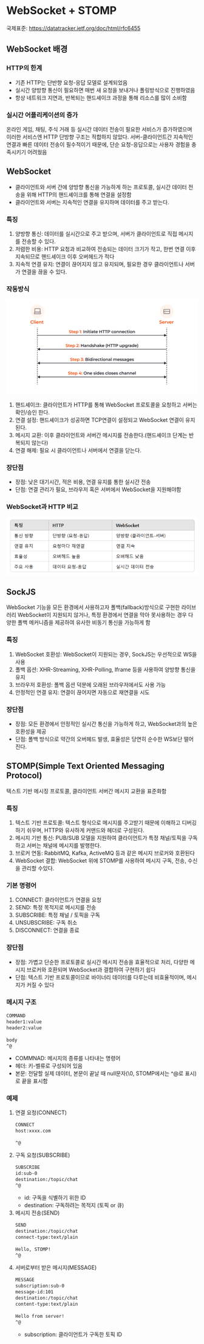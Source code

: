 # WebSocket + STOMP
국제표준: https://datatracker.ietf.org/doc/html/rfc6455
## WebSocket 배경
### HTTP의 한계
* 기존 HTTP는 단반향 요청-응답 모델로 설계되었음
* 실시간 양방향 통신이 필요하면 매번 새 요청을 보내거나 폴링방식으로 진행하였음
* 항상 네트워크 지연과, 반복되는 핸드셰이크 과정을 통해 리소스를 많이 소비함
### 실시간 어플리케이션의 증가
온라인 게임, 채팅, 주식 거래 등 실시간 데이터 전송이 필요한 서비스가 증가하였으며 이러한 서비스엔 HTTP 단방향 구조는 적합하지 않았다.
서버-클라이언트간 지속적인 연결과 빠른 데이터 전송이 필수적이기 때문에, 단순 요청-응답으로는 사용자 경험을 충족시키기 어려웠음
## WebSocket
* 클라이언트와 서버 간에 양방향 통신을 가능하게 하는 프로토콜, 실시간 데이터 전송을 위해 HTTP의 핸드셰이크를 통해 연결을 설정함
* 클라이언트와 서버는 지속적인 연결을 유지하며 데이터를 주고 받는다.
### 특징
1. 양방향 통신: 데이터를 실시간으로 주고 받으며, 서버가 클라이언트로 직접 메시지를 전송할 수 있다.
2. 저렴한 비용: HTTP 요청과 비교하여 전송되는 데이터 크기가 작고, 한번 연결 이후 지속되므로 핸드셰이크 이후 오버헤드가 적다
3. 지속적 연결 유지: 연결이 끊어지지 않고 유지되며, 필요한 경우 클라이언트나 서버가 연결을 끊을 수 있다.
### 작동방식
![img_1.png](img_1.png)
1. 핸드셰이크: 클라이언트가 HTTP를 통해 WebSocket 프로토콜을 요청하고 서버는 확인/승인 한다.
2. 연결 설정: 핸드셰이크가 성공하면 TCP연결이 설정되고 WebSocket 연결이 유지된다.
3. 메시지 교환: 이후 클라이언트와 서버간 메시지를 전송한다.(핸드셰이크 단계는 반복되지 않는다)
4. 연결 해제: 필요 시 클라이언트나 서버에서 연결을 닫는다.
### 장단점
* 장점: 낮은 대기시간, 적은 비용, 연결 유지를 통한 실시간 전송
* 단점: 연결 관리가 필요, 브라우저 혹은 서버에서 WebSocket을 지원해야함
### WebSocket과 HTTP 비교
![img.png](img.png)
## SockJS
WebSocket 기능을 모든 환경에서 사용하고자 폴백(fallback)방식으로 구현한 라이브러리
WebSocket이 지원되지 않거나, 특정 환경에서 연결을 막아 못사용하는 경우 다양한 폴백 메커니즘을 제공하여 유사한 비동기 통신을 가능하게 함
### 특징
1. WebSocket 호환성: WebSocket이 지원되는 경우, SockJS는 우선적으로 WS을 사용
2. 폴백 옵션: XHR-Streaming, XHR-Polling, Iframe 등을 사용하여 양방향 통신을 유지
3. 브라우저 호환성: 폴백 옵션 덕분에 오래된 브라우저에서도 사용 가능
4. 안정적인 연결 유지: 연결이 끊어지면 자동으로 재연결을 시도
### 장단점
* 장점: 모든 환경에서 안정적인 실시간 통신을 가능하게 하고, WebSocket과의 높은 호환성을 제공
* 단점: 폴백 방식으로 약간의 오버헤드 발생, 효율성은 당연히 순수한 WS보단 떨어진다.
## STOMP(Simple Text Oriented Messaging Protocol)
텍스트 기반 메시징 프로토콜, 클라이언트 서버간 메시지 교환을 표준화함
### 특징
1. 텍스트 기반 프로토콜: 텍스트 형식으로 메시지를 주고받기 때문에 이해하고 디버깅하기 쉬우며, HTTP와 유사하게 커맨드와 헤더로 구성된다.
2. 메시지 기반 통신: PUB/SUB 모델을 지원하여 클라이언트가 특정 채널/토픽을 구독하고 서버는 채널에 메시지를 발행한다.
3. 브로커 연동: RabbitMQ, Kafka, ActiveMQ 등과 같은 메시지 브로커와 호환된다
4. WebSocket 결합: WebSocket 위에 STOMP를 사용하여 메시지 구독, 전송, 수신을 관리할 수있다.
### 기본 명령어
1. CONNECT: 클라이언트가 연결을 요청
2. SEND: 특정 목적지로 메시지를 전송
3. SUBSCRIBE: 특정 채널 / 토픽을 구독
4. UNSUBSCRIBE: 구독 취소
5. DISCONNECT: 연결을 종료
### 장단점
* 장점: 가볍고 단순한 프로토콜로 실시간 메시지 전송을 효율적으로 처리, 다양한 메시지 브로커와 호환되며 WebSocket과 결합하여 구현하기 쉽다
* 단점: 텍스트 기반 프로토콜이므로 바이너리 데이터를 다루는데 비효율적이며, 메시지가 커질 수 있다
### 메시지 구조
```
COMMAND
header1:value
header2:value

body
^@
```
* COMMNAD: 메시지의 종류를 나타내는 명령어
* 헤더: 키-벨류로 구성되어 있음
* 본문: 전달할 실제 데이터, 본문이 끝날 때 null문자(\0, STOMP에서는 ^@로 표시)로 끝을 표시함
### 예제
1. 연결 요청(CONNECT)
   ```
   CONNECT
   host:xxxx.com
   
   ^@
   ```
2. 구독 요청(SUBSCRIBE)
   ```
   SUBSCRIBE
   id:sub-0
   destination:/topic/chat
   ^@
   ```
   * id: 구독을 식별하기 위한 ID
   * destination: 구독하려는 목적지 (토픽 or 큐)
3. 메시지 전송(SEND)
   ```
   SEND
   destination:/topic/chat
   connect-type:text/plain
   
   Hello, STOMP!
   ^@
   ```
4. 서버로부터 받은 메시지(MESSAGE)
   ```
   MESSAGE
   subscription:sub-0
   message-id:101
   destination:/topic/chat
   content-type:text/plain
   
   Hello from server!
   ^@
   ```
   * subscription: 클라이언트가 구독한 토픽 ID
